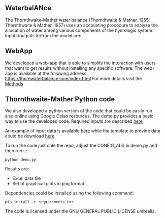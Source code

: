 [](https://thornwaterbalance.com/index.html#)

## WaterbalANce
The Thornthwaite-Mather water balance (Thornthwaite & Mather, 1955; Thornthwaite & Mather, 1957) uses an accounting procedure to analyze the allocation of water among various components of the hydrologic system. Inputs/outputs to/from the model are:

## WebApp
We developed a web-app that is able to simplify the interaction with users that want to get results without installing any specific software.
The web-app is available at the following address:
https://thornwaterbalance.com/index.html
For more details visit the  [Methods](https://thornwaterbalance.com/methods.html)  

## Thornthwaite-Mather Python code
We also developed a python version of the code that could be easily run also online using Google Colab resources.
The demo.py provides a basic way to use the developed code.
Required inputs are described [here](https://thornwaterbalance.com/methods.html)  

An example of input data is available [here](https://thornwaterbalance.com/example.xlsx) while the template to provide data could be download [here](https://thornwaterbalance.com/example.xlsx).

To run the code just cole the repo, adjust the CONFIG_ALG in demo.py and then run it:

    python demo.py
Results are:

 - Excel data file
 - Set of graphical plots in png format.

Dependencies could be installed using the following command:

    pip install -r requirements.txt

The code is licensed under the GNU GENERAL PUBLIC LICENSE umbrella.


